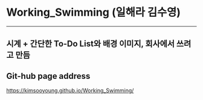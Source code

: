 # Working_Swimming (일해라 김수영)
-----
## 시계 + 간단한 To-Do List와 배경 이미지, 회사에서 쓰려고 만듬

## Git-hub page address

https://kimsooyoung.github.io/Working_Swimming/
